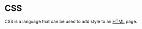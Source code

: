 # CSS




 




CSS is a language that can be used to add style to an [HTML](/wiki/HTML) page.





























































































































































